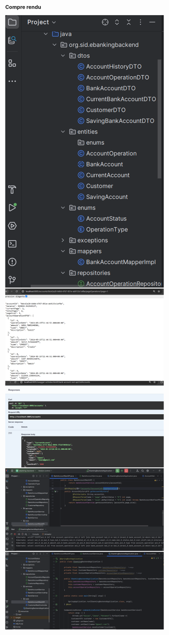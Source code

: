 <h3>Compre rendu</h3>
<img src="captures/0.PNG">
<img src="captures/1.PNG">
<img src="captures/2.PNG">
<img src="captures/3.PNG">
<img src="captures/4.PNG">
